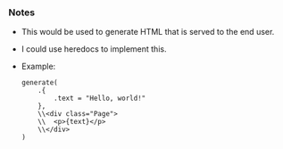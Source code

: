 ### Notes

-   This would be used to generate HTML that is served to the end user.

-   I could use heredocs to implement this.

-   Example:

    ```zig
    generate(
        .{
            .text = "Hello, world!"
        },
        \\<div class="Page">
        \\  <p>{text}</p>
        \\</div>
    )
    ```
